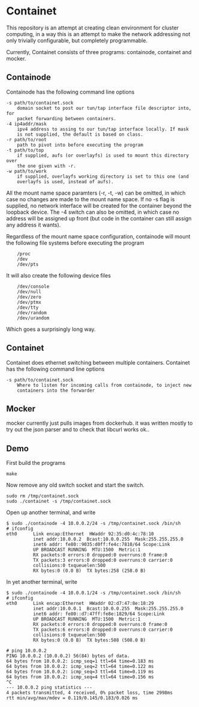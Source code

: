 
# Containet

This repository is an attempt at creating clean environment for cluster
computing, in a way this is an attempt to make the network addressing not
only trivially configurable, but completely programmable.

Currently, Containet consists of three programs: containode, containet and mocker.

## Containode

Containode has the following command line options

```
-s path/to/containet.sock
	domain socket to post our tun/tap interface file descriptor into, for
	packet forwarding between containers.
-4 ip4addr/mask
	ipv4 address to assing to our tun/tap interface locally. If mask
	is not supplied, the default is based on class.
-r path/to/root
	path to pivot into before executing the program
-t path/to/top
	if supplied, aufs (or overlayfs) is used to mount this directory over
	the one given with -r.
-w path/to/work
	if supplied, overlayfs working directory is set to this one (and
	overlayfs is used, instead of aufs).
```

All the mount name space paramters (-r, -t, -w) can be omitted, in which case
no changes are made to the mount name space. If no -s flag is supplied,
no network interface will be created for the container beyond the loopback
device. The -4 switch can also be omitted, in which case no address will be
assigned up front (but code in the container can still assign any address it
wants).

Regardless of the mount name space configuration, containode will mount the
following file systems before executing the program

```
	/proc
	/dev
	/dev/pts
```

It will also create the following device files

```
	/dev/console
	/dev/null
	/dev/zero
	/dev/ptmx
	/dev/tty
	/dev/random
	/dev/urandom
```

Which goes a surprisingly long way.

## Containet

Containet does ethernet switching between multiple containers. Containet has the
following command line options

```
-s path/to/containet.sock
	Where to listen for incoming calls from containode, to inject new
	containers into the forwarder
```

## Mocker

mocker currently just pulls images from dockerhub. it was written mostly to try out
the json parser and to check that libcurl works ok..

## Demo

First build the programs
```
make
```

Now remove any old switch socket and start the switch.

```
sudo rm /tmp/containet.sock
sudo ./containet -s /tmp/containet.sock
```

Open up another terminal, and write

```
$ sudo ./containode -4 10.0.0.2/24 -s /tmp/containet.sock /bin/sh
# ifconfig
eth0      Link encap:Ethernet  HWaddr 92:35:d0:4c:78:10  
          inet addr:10.0.0.2  Bcast:10.0.0.255  Mask:255.255.255.0
          inet6 addr: fe80::9035:d0ff:fe4c:7810/64 Scope:Link
          UP BROADCAST RUNNING  MTU:1500  Metric:1
          RX packets:0 errors:0 dropped:0 overruns:0 frame:0
          TX packets:3 errors:0 dropped:0 overruns:0 carrier:0
          collisions:0 txqueuelen:500 
          RX bytes:0 (0.0 B)  TX bytes:258 (258.0 B)
```

In yet another terminal, write 

```
$ sudo ./containode -4 10.0.0.1/24 -s /tmp/containet.sock /bin/sh
# ifconfig
eth0      Link encap:Ethernet  HWaddr 02:d7:47:8e:18:29  
          inet addr:10.0.0.1  Bcast:10.0.0.255  Mask:255.255.255.0
          inet6 addr: fe80::d7:47ff:fe8e:1829/64 Scope:Link
          UP BROADCAST RUNNING  MTU:1500  Metric:1
          RX packets:0 errors:0 dropped:0 overruns:0 frame:0
          TX packets:6 errors:0 dropped:0 overruns:0 carrier:0
          collisions:0 txqueuelen:500 
          RX bytes:0 (0.0 B)  TX bytes:508 (508.0 B)

# ping 10.0.0.2
PING 10.0.0.2 (10.0.0.2) 56(84) bytes of data.
64 bytes from 10.0.0.2: icmp_seq=1 ttl=64 time=0.183 ms
64 bytes from 10.0.0.2: icmp_seq=2 ttl=64 time=0.122 ms
64 bytes from 10.0.0.2: icmp_seq=3 ttl=64 time=0.119 ms
64 bytes from 10.0.0.2: icmp_seq=4 ttl=64 time=0.156 ms
^C
--- 10.0.0.2 ping statistics ---
4 packets transmitted, 4 received, 0% packet loss, time 2998ms
rtt min/avg/max/mdev = 0.119/0.145/0.183/0.026 ms
```
